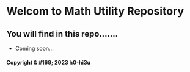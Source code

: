 # Welcom to Math Utility Repository

## You will find in this repo.......

* Coming soon...

#### Copyright & #169; 2023 h0-hi3u